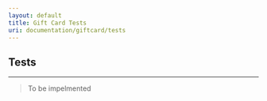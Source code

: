 ```yaml
---
layout: default
title: Gift Card Tests
uri: documentation/giftcard/tests
---
```


## Tests
---

> To be impelmented
